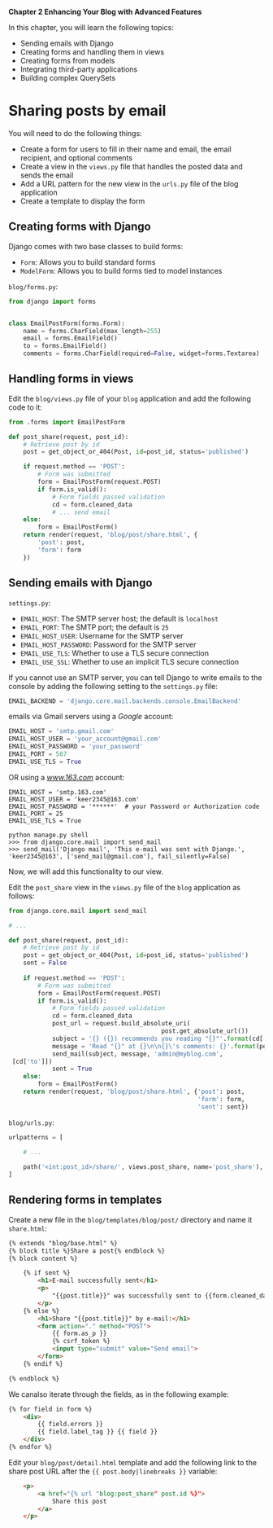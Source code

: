 **Chapter 2 Enhancing Your Blog with Advanced Features**

In this chapter, you will learn the following topics:
- Sending emails with Django
- Creating forms and handling them in views
- Creating forms from models
- Integrating third-party applications
- Building complex QuerySets

# Sharing posts by email
You will need to do the following things:
- Create a form for users to fill in their name and email, the email recipient, and optional comments
- Create a view in the `views.py` file that handles the posted data and sends the email
- Add a URL pattern for the new view in the `urls.py` file of the blog application
- Create a template to display the form

## Creating forms with Django
Django comes with two base classes to build forms:
- `Form`: Allows you to build standard forms
- `ModelForm`: Allows you to build forms tied to model instances

`blog/forms.py`:
```py
from django import forms


class EmailPostForm(forms.Form):
    name = forms.CharField(max_length=255)
    email = forms.EmailField()
    to = forms.EmailField()
    comments = forms.CharField(required=False, widget=forms.Textarea)
```

## Handling forms in views
Edit the `blog/views.py` file of your `blog` application and add the following code to it:
```py
from .forms import EmailPostForm

def post_share(request, post_id):
    # Retrieve post by id
    post = get_object_or_404(Post, id=post_id, status='published')

    if request.method == 'POST':
        # Form was submitted
        form = EmailPostForm(request.POST)
        if form.is_valid():
            # Form fields passed validation
            cd = form.cleaned_data
            # ... send email
    else:
        form = EmailPostForm()
    return render(request, 'blog/post/share.html', {
        'post': post,
        'form': form
    })
```
## Sending emails with Django
`settings.py`:
- `EMAIL_HOST`: The SMTP server host; the default is `localhost`
- `EMAIL_PORT`: The SMTP port; the default is `25`
- `EMAIL_HOST_USER`: Username for the SMTP server
- `EMAIL_HOST_PASSWORD`: Password for the SMTP server
- `EMAIL_USE_TLS`: Whether to use a TLS secure connection
- `EMAIL_USE_SSL`: Whether to use an implicit TLS secure connection

If you cannot use an SMTP server, you can tell Django to write emails to the console by adding the following setting to the `settings.py` file:
```py
EMAIL_BACKEND = 'django.core.mail.backends.console.EmailBackend'
```
emails via Gmail servers using a *Google* account:
```py
EMAIL_HOST = 'smtp.gmail.com'
EMAIL_HOST_USER = 'your_account@gmail.com'
EMAIL_HOST_PASSWORD = 'your_password'
EMAIL_PORT = 587
EMAIL_USE_TLS = True
```

OR using a *www.163.com* account:
```
EMAIL_HOST = 'smtp.163.com'
EMAIL_HOST_USER = 'keer2345@163.com'
EMAIL_HOST_PASSWORD = '******'  # your Password or Authorization code
EMAIL_PORT = 25
EMAIL_USE_TLS = True
```
```
python manage.py shell
>>> from django.core.mail import send_mail
>>> send_mail('Django mail', 'This e-mail was sent with Django.',
'keer2345@163', ['send_mail@gmail.com'], fail_silently=False)
```

Now, we will add this functionality to our view.

Edit the `post_share` view in the `views.py` file of the `blog` application as follows:
```py
from django.core.mail import send_mail

# ...

def post_share(request, post_id):
    # Retrieve post by id
    post = get_object_or_404(Post, id=post_id, status='published')
    sent = False 
 
    if request.method == 'POST':
        # Form was submitted
        form = EmailPostForm(request.POST)
        if form.is_valid():
            # Form fields passed validation
            cd = form.cleaned_data
            post_url = request.build_absolute_uri(
                                          post.get_absolute_url())
            subject = '{} ({}) recommends you reading "{}"'.format(cd['name'], cd['email'], post.title)
            message = 'Read "{}" at {}\n\n{}\'s comments: {}'.format(post.title, post_url, cd['name'], cd['comments'])
            send_mail(subject, message, 'admin@myblog.com',
 [cd['to']])
            sent = True
    else:
        form = EmailPostForm()
    return render(request, 'blog/post/share.html', {'post': post,
                                                    'form': form,
                                                    'sent': sent})
```

`blog/urls.py`:
```py
urlpatterns = [
    
    # ...

    path('<int:post_id>/share/', views.post_share, name='post_share'),
]
```

## Rendering forms in templates
Create a new file in the `blog/templates/blog/post/` directory and name it `share.html`:
```html
{% extends "blog/base.html" %}
{% block title %}Share a post{% endblock %}
{% block content %}

    {% if sent %}
        <h1>E-mail successfully sent</h1>
        <p>
            "{{post.title}}" was successfully sent to {{form.cleaned_data.to}}.
        </p>
    {% else %}
        <h1>Share "{{post.title}}" by e-mail:</h1>
        <form action="." method="POST">
            {{ form.as_p }}
            {% csrf_token %}
            <input type="submit" value="Send email">
        </form>
    {% endif %}

{% endblock %}
```

We canalso iterate through the fields, as in the following example:
```html
{% for field in form %}
    <div>
        {{ field.errors }}
        {{ field.label_tag }} {{ field }}
    </div>
{% endfor %}
```

Edit your `blog/post/detail.html` template and add the following link to the share post URL after the `{{ post.body|linebreaks }}` variable:
```html
    <p>
        <a href="{% url "blog:post_share" post.id %}">
            Share this post
        </a>
    </p>
```
